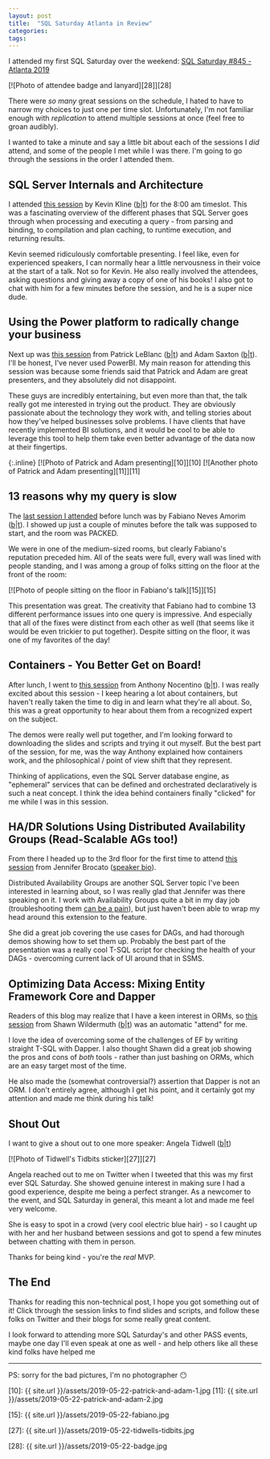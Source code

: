 ```yaml
---
layout: post
title:  "SQL Saturday Atlanta in Review"
categories: 
tags: 
---
```


<style type="text/css">
    img {
        width: 48%;
        margin: 0 auto;
        display: block;
    }

    p.inline img {
        display: inline;
    }
</style>

I attended my first SQL Saturday over the weekend: [SQL Saturday #845 - Atlanta 2019][1]

[![Photo of attendee badge and lanyard][28]][28]

There were *so many* great sessions on the schedule, I hated to have to narrow my choices to just one per time slot.  Unfortunately, I'm not familiar enough with *replication* to attend multiple sessions at once (feel free to groan audibly).

I wanted to take a minute and say a little bit about each of the sessions I *did* attend, and some of the people I met while I was there.  I'm going to go through the sessions in the order I attended them.

## SQL Server Internals and Architecture

I attended [this session][2] by Kevin Kline ([b][3]\|[t][4]) for the 8:00 am timeslot.  This was a fascinating overview of the different phases that SQL Server goes through when processing and executing a query - from parsing and binding, to compilation and plan caching, to runtime execution, and returning results.

Kevin seemed ridiculously comfortable presenting.  I feel like, even for experienced speakers, I can normally hear a little nervousness in their voice at the start of a talk.  Not so for Kevin.  He also really involved the attendees, asking questions and giving away a copy of one of his books!  I also got to chat with him for a few minutes before the session, and he is a super nice dude.

## Using the Power platform to radically change your business

Next up was [this session][5] from Patrick LeBlanc ([b][6]\|[t][7]) and Adam Saxton ([b][8]\|[t][9]).  I'll be honest, I've never used PowerBI.  My main reason for attending this session was because some friends said that Patrick and Adam are great presenters, and they absolutely did not disappoint.

These guys are incredibly entertaining, but even more than that, the talk really got me interested in trying out the product.  They are obviously passionate about the technology they work with, and telling stories about how they've helped businesses solve problems.  I have clients that have recently implemented BI solutions, and it would be cool to be able to leverage this tool to help them take even better advantage of the data now at their fingertips.

{:.inline}
[![Photo of Patrick and Adam presenting][10]][10]
[![Another photo of Patrick and Adam presenting][11]][11]

## 13 reasons why my query is slow

The [last session I attended][12] before lunch was by Fabiano Neves Amorim ([b][13]\|[t][14]).  I showed up just a couple of minutes before the talk was supposed to start, and the room was PACKED.  

We were in one of the medium-sized rooms, but clearly Fabiano's reputation preceded him.  All of the seats were full, every wall was lined with people standing, and I was among a group of folks sitting on the floor at the front of the room:

[![Photo of people sitting on the floor in Fabiano's talk][15]][15]

This presentation was great.  The creativity that Fabiano had to combine 13 different performance issues into one query is impressive.  And especially that all of the fixes were distinct from each other as well (that seems like it would be even trickier to put together).  Despite sitting on the floor, it was one of my favorites of the day!

## Containers - You Better Get on Board!

After lunch, I went to [this session][16] from Anthony Nocentino ([b][17]\|[t][18]).  I was really excited about this session - I keep hearing a lot about containers, but haven't really taken the time to dig in and learn what they're all about.  So, this was a great opportunity to hear about them from a recognized expert on the subject.

The demos were really well put together, and I'm looking forward to downloading the slides and scripts and trying it out myself.  But the best part of the session, for me, was the way Anthony explained how containers work, and the philosophical / point of view shift that they represent.  

Thinking of applications, even the SQL Server database engine, as "ephemeral" services that can be defined and orchestrated declaratively is such a neat concept.  I think the idea behind containers finally "clicked" for me while I was in this session.

## HA/DR Solutions Using Distributed Availability Groups (Read-Scalable AGs too!)

From there I headed up to the 3rd floor for the first time to attend [this session][19] from Jennifer Brocato ([speaker bio][20]).

Distributed Availability Groups are another SQL Server topic I've been interested in learning about, so I was really glad that Jennifer was there speaking on it.  I work with Availability Groups quite a bit in my day job (troubleshooting them [can be a pain][21]), but just haven't been able to wrap my head around this extension to the feature.

She did a great job covering the use cases for DAGs, and had thorough demos showing how to set them up.  Probably the best part of the presentation was a really cool T-SQL script for checking the health of your DAGs - overcoming current lack of UI around that in SSMS.

## Optimizing Data Access: Mixing Entity Framework Core and Dapper

Readers of this blog may realize that I have a keen interest in ORMs, so [this session][22] from Shawn Wildermuth ([b][23]\|[t][24]) was an automatic "attend" for me.

I love the idea of overcoming some of the challenges of EF by writing straight T-SQL with Dapper.  I also thought Shawn did a great job showing the pros and cons of *both* tools - rather than just bashing on ORMs, which are an easy target most of the time.

He also made the (somewhat controversial?) assertion that Dapper is not an ORM.  I don't entirely agree, although I get his point, and it certainly got my attention and made me think during his talk!

## Shout Out

I want to give a shout out to one more speaker: Angela Tidwell ([b][25]\|[t][26])

[![Photo of Tidwell's Tidbits sticker][27]][27]

Angela reached out to me on Twitter when I tweeted that this was my first ever SQL Saturday.  She showed genuine interest in making sure I had a good experience, despite me being a perfect stranger.  As a newcomer to the event, and SQL Saturday in general, this meant a lot and made me feel very welcome.

She is easy to spot in a crowd (very cool electric blue hair) - so I caught up with her and her husband between sessions and got to spend a few minutes between chatting with them in person.

Thanks for being kind - you're the *real* MVP.

## The End

Thanks for reading this non-technical post, I hope you got something out of it!  Click through the session links to find slides and scripts, and follow these folks on Twitter and their blogs for some really great content.

I look forward to attending more SQL Saturday's and other PASS events, maybe one day I'll even speak at one as well - and help others like all these kind folks have helped me

---

PS: sorry for the bad pictures, I'm no photographer 😶

[1]: https://www.sqlsaturday.com/845/EventHome.aspx

[2]: https://www.sqlsaturday.com/845/Sessions/Details.aspx?sid=91359
[3]: https://blogs.sentryone.com/author/kevinkline/
[4]: https://twitter.com/kekline

[5]: https://www.sqlsaturday.com/845/Sessions/Details.aspx?sid=91714
[6]: http://patrickdleblanc.com/
[7]: https://twitter.com/patrickdba
[8]: https://guyinacube.com/
[9]: https://twitter.com/GuyInACube
[10]: {{ site.url }}/assets/2019-05-22-patrick-and-adam-1.jpg
[11]: {{ site.url }}/assets/2019-05-22-patrick-and-adam-2.jpg

[12]: https://www.sqlsaturday.com/845/Sessions/Details.aspx?sid=87558
[13]: http://blogfabiano.com/
[14]: https://twitter.com/mcflyamorim
[15]: {{ site.url }}/assets/2019-05-22-fabiano.jpg

[16]: https://www.sqlsaturday.com/845/Sessions/Details.aspx?sid=87539
[17]: http://www.centinosystems.com/blog/
[18]: https://twitter.com/nocentino

[19]: https://www.sqlsaturday.com/845/Sessions/Details.aspx?sid=87833
[20]: https://www.sqlsaturday.com/845/Speakers/Details.aspx?name=jennifer-brocato&spid=6276

[21]: https://www.joshthecoder.com/2018/12/03/always-run-rhs-in-separate-process.html

[22]: https://www.sqlsaturday.com/845/Sessions/Details.aspx?sid=90149
[23]: https://wildermuth.com/
[24]: https://twitter.com/shawnwildermuth

[25]: https://www.tidwelltidbits.com/
[26]: https://twitter.com/angelatidwell
[27]: {{ site.url }}/assets/2019-05-22-tidwells-tidbits.jpg

[28]: {{ site.url }}/assets/2019-05-22-badge.jpg
